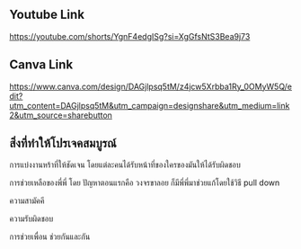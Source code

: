 ## Youtube Link
https://youtube.com/shorts/YgnF4edgISg?si=XgGfsNtS3Bea9j73

## Canva Link
https://www.canva.com/design/DAGjlpsq5tM/z4jcw5Xrbba1Ry_0OMyW5Q/edit?utm_content=DAGjlpsq5tM&utm_campaign=designshare&utm_medium=link2&utm_source=sharebutton

## สิ่งที่ทำให้โปรเจคสมบูรณ์
การแบ่งงานหร้าที่ให้ชัดเจน โดยแต่ละคนได้รับหน้าที่ของใครของมันให้ได้รับผิดชอบ

การช่วยเหลือของพี่พี่ โดย ปัญหาตอนแรกคือ วงจรขาลอย ก็มีพี่พี่มาช่วยแก้โดยใช้วิธี pull down

ความสามัคคี

ความรับผิดชอบ

การช่วยเพื่อน ช่วยกันและกัน 
